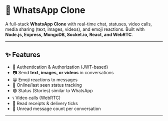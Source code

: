 # 📱 WhatsApp Clone  

A full-stack **WhatsApp Clone** with real-time chat, statuses, video calls, media sharing (text, images, videos), and emoji reactions. Built with **Node.js, Express, MongoDB, Socket.io, React, and WebRTC**.  

---

## ✨ Features  

- 🔐 Authentication & Authorization (JWT-based)  
- 📷 Send **text, images, or videos** in conversations  
- 😀 Emoji reactions to messages  
- 📡 Online/last seen status tracking  
- 🟢 Status (Stories) similar to WhatsApp  
- 📞 Video calls (WebRTC)  
- 📨 Read receipts & delivery ticks  
- 🔔 Unread message count per conversation  

---